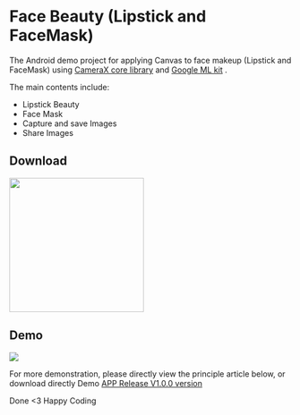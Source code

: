 # Face Beauty (Lipstick and FaceMask)
The Android demo project for applying Canvas to face makeup (Lipstick and FaceMask) using [CameraX core library](https://developer.android.com/jetpack/androidx/releases/camera)
and [Google ML kit](https://developers.google.com/ml-kit/vision/face-detection/android) .

The main contents include:
- Lipstick Beauty
- Face Mask
- Capture and save Images
- Share Images 



## Download

<a href="https://play.google.com/store/apps/details?id=com.ad.facebeauty" target="_blank">
<img src="https://play.google.com/intl/en_gb/badges/static/images/badges/en_badge_web_generic.png" width=240 />
</a>


## Demo

![](face_beauty_work.GIF)



For more demonstration, please directly view the principle article below, or download directly Demo [APP Release V1.0.0 version](FaceBeauty.apk)


Done <3
Happy Coding
